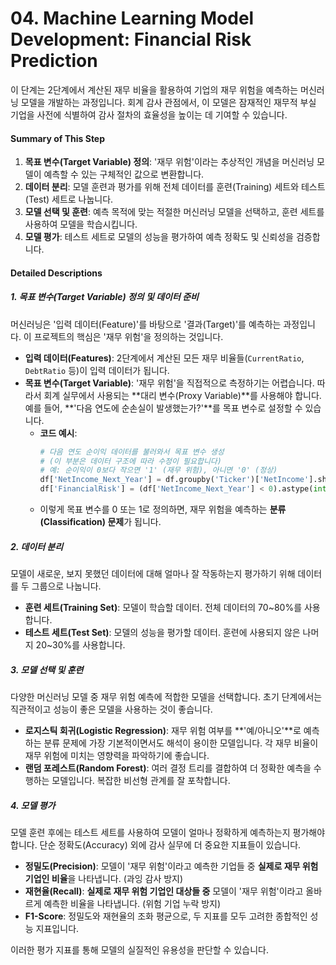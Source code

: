# **04. Machine Learning Model Development: Financial Risk Prediction**

이 단계는 2단계에서 계산된 재무 비율을 활용하여 기업의 재무 위험을 예측하는 머신러닝 모델을 개발하는 과정입니다. 회계 감사 관점에서, 이 모델은 잠재적인 재무적 부실 기업을 사전에 식별하여 감사 절차의 효율성을 높이는 데 기여할 수 있습니다.

#### **Summary of This Step**

1.  **목표 변수(Target Variable) 정의**: '재무 위험'이라는 추상적인 개념을 머신러닝 모델이 예측할 수 있는 구체적인 값으로 변환합니다.
2.  **데이터 분리**: 모델 훈련과 평가를 위해 전체 데이터를 훈련(Training) 세트와 테스트(Test) 세트로 나눕니다.
3.  **모델 선택 및 훈련**: 예측 목적에 맞는 적절한 머신러닝 모델을 선택하고, 훈련 세트를 사용하여 모델을 학습시킵니다.
4.  **모델 평가**: 테스트 세트로 모델의 성능을 평가하여 예측 정확도 및 신뢰성을 검증합니다.

#### **Detailed Descriptions**

##### **1. 목표 변수(Target Variable) 정의 및 데이터 준비**

머신러닝은 '입력 데이터(Feature)'를 바탕으로 '결과(Target)'를 예측하는 과정입니다. 이 프로젝트의 핵심은 '재무 위험'을 정의하는 것입니다.

  * **입력 데이터(Features)**: 2단계에서 계산된 모든 재무 비율들(`CurrentRatio`, `DebtRatio` 등)이 입력 데이터가 됩니다.
  * **목표 변수(Target Variable)**: '재무 위험'을 직접적으로 측정하기는 어렵습니다. 따라서 회계 실무에서 사용되는 \*\*대리 변수(Proxy Variable)\*\*를 사용해야 합니다. 예를 들어, \*\*'다음 연도에 순손실이 발생했는가?'\*\*를 목표 변수로 설정할 수 있습니다.
      * **코드 예시**:
        ```python
        # 다음 연도 순이익 데이터를 불러와서 목표 변수 생성
        # (이 부분은 데이터 구조에 따라 수정이 필요합니다)
        # 예: 순이익이 0보다 작으면 '1' (재무 위험), 아니면 '0' (정상)
        df['NetIncome_Next_Year'] = df.groupby('Ticker')['NetIncome'].shift(-1)
        df['FinancialRisk'] = (df['NetIncome_Next_Year'] < 0).astype(int)
        ```
      * 이렇게 목표 변수를 0 또는 1로 정의하면, 재무 위험을 예측하는 **분류(Classification) 문제**가 됩니다.

##### **2. 데이터 분리**

모델이 새로운, 보지 못했던 데이터에 대해 얼마나 잘 작동하는지 평가하기 위해 데이터를 두 그룹으로 나눕니다.

  * **훈련 세트(Training Set)**: 모델이 학습할 데이터. 전체 데이터의 70\~80%를 사용합니다.
  * **테스트 세트(Test Set)**: 모델의 성능을 평가할 데이터. 훈련에 사용되지 않은 나머지 20\~30%를 사용합니다.

##### **3. 모델 선택 및 훈련**

다양한 머신러닝 모델 중 재무 위험 예측에 적합한 모델을 선택합니다. 초기 단계에서는 직관적이고 성능이 좋은 모델을 사용하는 것이 좋습니다.

  * **로지스틱 회귀(Logistic Regression)**: 재무 위험 여부를 \*\*'예/아니오'\*\*로 예측하는 분류 문제에 가장 기본적이면서도 해석이 용이한 모델입니다. 각 재무 비율이 재무 위험에 미치는 영향력을 파악하기에 좋습니다.
  * **랜덤 포레스트(Random Forest)**: 여러 결정 트리를 결합하여 더 정확한 예측을 수행하는 모델입니다. 복잡한 비선형 관계를 잘 포착합니다.

##### **4. 모델 평가**

모델 훈련 후에는 테스트 세트를 사용하여 모델이 얼마나 정확하게 예측하는지 평가해야 합니다. 단순 정확도(Accuracy) 외에 감사 실무에 더 중요한 지표들이 있습니다.

  * **정밀도(Precision)**: 모델이 '재무 위험'이라고 예측한 기업들 중 **실제로 재무 위험 기업인 비율**을 나타냅니다. (과잉 감사 방지)
  * **재현율(Recall)**: **실제로 재무 위험 기업인 대상들 중** 모델이 '재무 위험'이라고 올바르게 예측한 비율을 나타냅니다. (위험 기업 누락 방지)
  * **F1-Score**: 정밀도와 재현율의 조화 평균으로, 두 지표를 모두 고려한 종합적인 성능 지표입니다.

이러한 평가 지표를 통해 모델의 실질적인 유용성을 판단할 수 있습니다.
